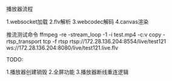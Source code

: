 播放器流程

1.websocket加载
2.flv解析
3.webcodec解码
4.canvas渲染

推流测试命令
ffmpeg -re  -stream_loop -1 -i test.mp4 -c:v copy -rtsp_transport tcp  -f rtsp rtsp://172.28.136.204:8554/live/test121
ws://172.28.136.204:8080/live/test121.live.flv

TODO:

1.播放器创建销毁
2.全屏功能
3.播放器断线重连逻辑
